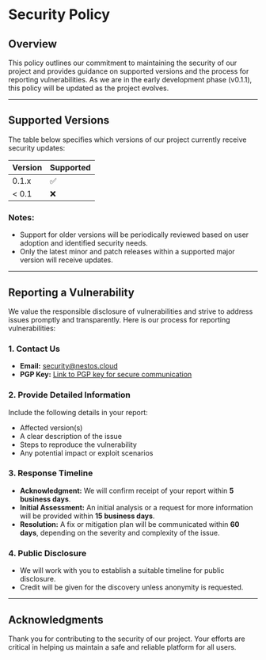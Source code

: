 # Security Policy

## Overview

This policy outlines our commitment to maintaining the security of our project and provides guidance on supported versions and the process for reporting vulnerabilities. As we are in the early development phase (v0.1.1), this policy will be updated as the project evolves.

---

## Supported Versions

The table below specifies which versions of our project currently receive security updates:

| Version | Supported          |
| ------- | ------------------ |
| 0.1.x   | :white_check_mark: |
| < 0.1   | :x:                |

### Notes:
- Support for older versions will be periodically reviewed based on user adoption and identified security needs.
- Only the latest minor and patch releases within a supported major version will receive updates.

---

## Reporting a Vulnerability

We value the responsible disclosure of vulnerabilities and strive to address issues promptly and transparently. Here is our process for reporting vulnerabilities:

### 1. Contact Us
- **Email:** [security@nestos.cloud](mailto:security@nestos.cloud)
- **PGP Key:** [Link to PGP key for secure communication](https://nestos.cloud/security.pgp)

### 2. Provide Detailed Information
Include the following details in your report:
- Affected version(s)
- A clear description of the issue
- Steps to reproduce the vulnerability
- Any potential impact or exploit scenarios

### 3. Response Timeline
- **Acknowledgment:** We will confirm receipt of your report within **5 business days**.
- **Initial Assessment:** An initial analysis or a request for more information will be provided within **15 business days**.
- **Resolution:** A fix or mitigation plan will be communicated within **60 days**, depending on the severity and complexity of the issue.

### 4. Public Disclosure
- We will work with you to establish a suitable timeline for public disclosure.
- Credit will be given for the discovery unless anonymity is requested.

---

## Acknowledgments

Thank you for contributing to the security of our project. Your efforts are critical in helping us maintain a safe and reliable platform for all users.

